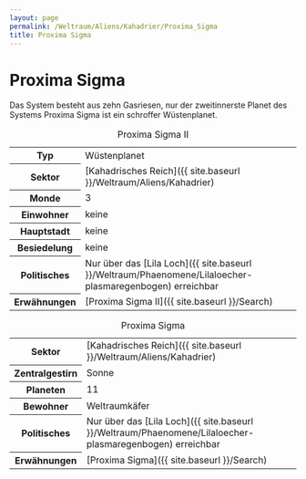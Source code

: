 ```yaml
---
layout: page
permalink: /Weltraum/Aliens/Kahadrier/Proxima_Sigma
title: Proxima Sigma
---
```



# Proxima Sigma


Das System besteht aus zehn Gasriesen, nur der zweitinnerste Planet des Systems Proxima Sigma ist ein schroffer Wüstenplanet.

<table data-type="planet">
<caption>Proxima Sigma II</caption>
<tbody>
<tr><th>Typ</th><td>Wüstenplanet</td></tr>
<tr><th>Sektor</th><td>[Kahadrisches Reich]({{ site.baseurl }}/Weltraum/Aliens/Kahadrier)</td></tr>
<tr><th>Monde</th><td>3</td></tr>
<tr><th>Einwohner</th><td>keine</td></tr>
<tr><th>Hauptstadt</th><td>keine</td></tr>
<tr><th>Besiedelung</th><td>keine</td></tr>
<tr><th>Politisches</th><td>Nur über das [Lila Loch]({{ site.baseurl }}/Weltraum/Phaenomene/Lilaloecher-plasmaregenbogen) erreichbar</td></tr>
<tr><th>Erwähnungen</th><td>[Proxima Sigma II]({{ site.baseurl }}/Search)</td></tr>
</tbody>
</table>

<aside>
<table data-type="sternensystem">
<caption>Proxima Sigma</caption>
<tbody>
<tr><th>Sektor</th><td>[Kahadrisches Reich]({{ site.baseurl }}/Weltraum/Aliens/Kahadrier)</td></tr>
<tr><th>Zentralgestirn</th><td>Sonne</td></tr>
<tr><th>Planeten</th><td>11</td></tr>
<tr><th>Bewohner</th><td>Weltraumkäfer</td></tr>
<tr><th>Politisches</th><td>Nur über das [Lila Loch]({{ site.baseurl }}/Weltraum/Phaenomene/Lilaloecher-plasmaregenbogen) erreichbar</td></tr>
<tr><th>Erwähnungen</th><td>[Proxima Sigma]({{ site.baseurl }}/Search)</td></tr>
</tbody>
</table>
</aside>

